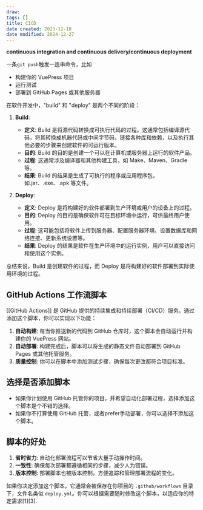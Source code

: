 ```yaml
---
draw:
tags: []
title: CICD
date created: 2023-12-10
date modified: 2024-12-27
---
```

**continuous integration and continuous delivery/continuous deployment**

一条`git push`触发一连串命令，比如

- 构建你的 VuePress 项目
- 运行测试
- 部署到 GitHub Pages 或其他服务器

在软件开发中，"build" 和 "deploy" 是两个不同的阶段：

1. **Build**:
   - **定义**: Build 是将源代码转换成可执行代码的过程。这通常包括编译源代码，将其转换成机器代码或中间字节码，链接各种库和依赖，以及执行其他必要的步骤来创建软件的可运行版本。
   - **目的**: Build 的目的是创建一个可以在计算机或服务器上运行的软件产品。
   - **过程**: 这通常涉及编译器和其他构建工具，如 Make、Maven、Gradle 等。
   - **结果**: Build 的结果是生成了可执行的程序或应用程序包，如.jar、.exe、.apk 等文件。

2. **Deploy**:
   - **定义**: Deploy 是将构建好的软件部署到生产环境或用户的设备上的过程。
   - **目的**: Deploy 的目的是确保软件可在目标环境中运行，可供最终用户使用。
   - **过程**: 这可能包括将软件上传到服务器、配置服务器环境、设置数据库和网络连接、更新系统设置等。
   - **结果**: Deploy 的结果是软件在生产环境中的运行实例，用户可以直接访问和使用这个实例。

总结来说，Build 是创建软件的过程，而 Deploy 是将构建好的软件部署到实际使用环境的过程。

## GitHub Actions 工作流脚本

[[GitHub Actions]] 是 GitHub 提供的持续集成和持续部署（CI/CD）服务。通过添加这个脚本，你可以实现以下功能：

1. **自动构建**: 每当你推送新的代码到 GitHub 仓库时，这个脚本会自动运行并构建你的 VuePress 网站。
2. **自动部署**: 构建完成后，脚本可以将生成的静态文件自动部署到 GitHub Pages 或其他托管服务。
3. **质量控制**: 你可以在脚本中添加测试步骤，确保每次更改都符合项目标准。

## 选择是否添加脚本

- 如果你计划使用 GitHub 托管你的项目，并希望自动化部署过程，选择添加这个脚本是个不错的选择。
- 如果你不打算使用 GitHub 托管，或者prefer手动部署，你可以选择不添加这个脚本。

## 脚本的好处

1. **省时省力**: 自动化部署流程可以节省大量手动操作时间。
2. **一致性**: 确保每次部署都遵循相同的步骤，减少人为错误。
3. **版本控制**: 部署脚本也被版本控制，方便追踪和管理部署流程的变化。

如果你决定添加这个脚本，它通常会被保存在你项目的 `.github/workflows` 目录下，文件名类似 `deploy.yml`。你可以根据需要随时修改这个脚本，以适应你的特定需求[1][3].

```Java

```
